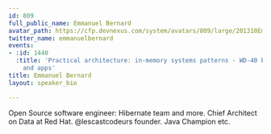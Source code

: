 ```yaml
---
id: 809
full_public_name: Emmanuel Bernard
avatar_path: https://cfp.devnexus.com/system/avatars/809/large/201310EmmanuelBernardSquare.jpg?1511965961
twitter_name: emmanuelbernard
events:
- :id: 1440
  :title: 'Practical architecture: in-memory systems patterns - WD-40 between data
    and apps'
title: Emmanuel Bernard
layout: speaker_bio

---
```

Open Source software engineer: Hibernate team and more. Chief Architect on Data at Red Hat. @lescastcodeurs founder. Java Champion etc.